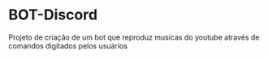 # BOT-Discord
Projeto de criação de um bot que reproduz musicas do youtube através de comandos digitados pelos usuários
